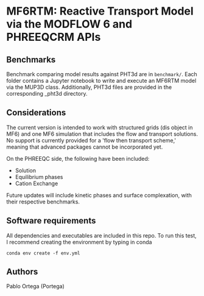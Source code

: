# MF6RTM: Reactive Transport Model via the MODFLOW 6 and PHREEQCRM APIs

## Benchmarks
Benchmark comparing model results against PHT3d are in `benchmark/`. Each folder contains a Jupyter notebook to write and execute an MF6RTM model via the MUP3D class. Additionally, PHT3d files are provided in the corresponding _pht3d directory.

## Considerations

The current version is intended to work with structured grids (dis object in MF6) and one MF6 simulation that includes the flow and transport solutions. No support is currently provided for a 'flow then transport scheme,' meaning that advanced packages cannot be incorporated yet.

On the PHREEQC side, the following have been included:

- Solution
- Equilibrium phases
- Cation Exchange

Future updates will include kinetic phases and surface complexation, with their respective benchmarks.

## Software requirements
All dependencies and executables are included in this repo. To run this test, I recommend creating the environment by typing in conda

```commandline
conda env create -f env.yml
```
## Authors
Pablo Ortega (Portega)